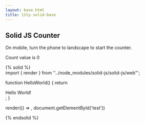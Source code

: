 ```yaml
---
layout: base.html
title: 11ty-solid-base
---
```


## Solid JS Counter
On mobile, turn the phone to landscape to start the counter.

<is-land on:media="(min-width: 30em)">
  <vanilla-web-component>
    <div>Count value is 0</div>
  </vanilla-web-component>
  <template data-island="replace">
    <div id="app"><div>
    <script src="{{ '/assets/app/app.min.js' | url | version }}"></script>
  </template>
</is-land>

<p id="test"></p>
    
{% solid %}  
import { render } from ''../node_modules/solid-js/solid-js/web"';

function HelloWorld() {
  return <div>Hello World!</div>;
}

render(() => <HelloWorld />, document.getElementById('test'))

{% endsolid %}
